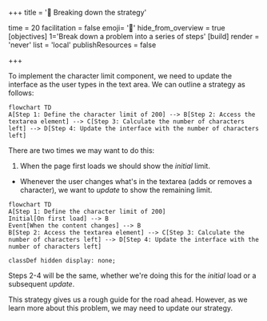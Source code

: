 +++
title = '🧭 Breaking down the strategy'

time = 20
facilitation = false
emoji= '🧩'
hide_from_overview = true
[objectives]
    1='Break down a problem into a series of steps'
[build]
  render = 'never'
  list = 'local'
  publishResources = false

+++

To implement the character limit component, we need to update the interface as the user types in the text area. We can outline a strategy as follows:

```mermaid
flowchart TD
A[Step 1: Define the character limit of 200] --> B[Step 2: Access the textarea element] --> C[Step 3: Calculate the number of characters left] --> D[Step 4: Update the interface with the number of characters left]
```

There are two times we may want to do this:
1. When the page first loads we should show the _initial_ limit.
* Whenever the user changes what's in the textarea (adds or removes a character), we want to _update_ to show the remaining limit.

```mermaid
flowchart TD
A[Step 1: Define the character limit of 200]
Initial[On first load] --> B
Event[When the content changes] --> B
B[Step 2: Access the textarea element] --> C[Step 3: Calculate the number of characters left] --> D[Step 4: Update the interface with the number of characters left]

classDef hidden display: none;
```

Steps 2-4 will be the same, whether we're doing this for the _initial_ load or a subsequent _update_.

This strategy gives us a rough guide for the road ahead. However, as we learn more about this problem, we may need to update our strategy.
